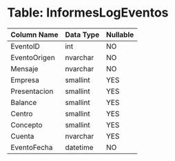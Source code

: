 # Table: InformesLogEventos

| Column Name | Data Type | Nullable |
|-------------|-----------|----------|
| EventoID | int | NO |
| EventoOrigen | nvarchar | NO |
| Mensaje | nvarchar | NO |
| Empresa | smallint | YES |
| Presentacion | smallint | YES |
| Balance | smallint | YES |
| Centro | smallint | YES |
| Concepto | smallint | YES |
| Cuenta | nvarchar | YES |
| EventoFecha | datetime | NO |
